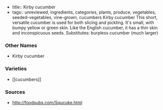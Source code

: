 - title:: Kirby cucumber
- tags:: unreviewed, ingredients, categories, plants, produce, vegetables, seeded-vegetables, vine-grown, cucumbers
Kirby cucumber This short, versatile cucumber is used for both slicing and pickling. It's small, with bumpy yellow or green skin. Like the English cucumber, it has a thin skin and inconspicuous seeds. Substitutes: burpless cucumber (much larger)

### Other Names

* Kirby cucumber

### Varieties

* [[cucumbers]]

### Sources
* http://foodsubs.com/Squcuke.html
